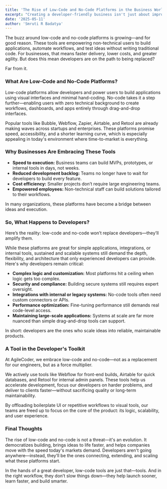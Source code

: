 ```yaml
---
title: 'The Rise of Low-Code and No-Code Platforms in the Business World'
excerpt: "Creating a developer-friendly business isn't just about improving workflows—it's about fostering an environment that empowers developers to be their best. In this blog, we explore why prioritizing developer experience can drive productivity, reduce turnover, and ultimately lead to better products and faster time-to-market."
date: '2025-05-11'
author: 'Smruti R Badatya'
---
```


The buzz around low-code and no-code platforms is growing—and for good reason. These tools are empowering non-technical users to build applications, automate workflows, and test ideas without writing traditional code. For businesses, that means faster delivery, lower costs, and greater agility. But does this mean developers are on the path to being replaced?

Far from it.

### What Are Low-Code and No-Code Platforms?
Low-code platforms allow developers and power users to build applications using visual interfaces and minimal hand-coding. No-code takes it a step further—enabling users with zero technical background to create workflows, dashboards, and apps entirely through drag-and-drop interfaces.

Popular tools like Bubble, Webflow, Zapier, Airtable, and Retool are already making waves across startups and enterprises. These platforms promise speed, accessibility, and a shorter learning curve, which is especially appealing in today's environment where time-to-market is everything.

### Why Businesses Are Embracing These Tools
- **Speed to execution:** Business teams can build MVPs, prototypes, or internal tools in days, not weeks.
- **Reduced development backlog:** Teams no longer have to wait for developers to build every feature.
- **Cost efficiency:** Smaller projects don’t require large engineering teams.
- **Empowered employees:** Non-technical staff can build solutions tailored to their workflows.

In many organizations, these platforms have become a bridge between ideas and execution.

### So, What Happens to Developers?
Here’s the reality: low-code and no-code won’t replace developers—they’ll amplify them.

While these platforms are great for simple applications, integrations, or internal tools, sustained and scalable systems still demand the depth, flexibility, and architecture that only experienced developers can provide. Here's why developers remain critical:

- **Complex logic and customization:** Most platforms hit a ceiling when logic gets too complex.
- **Security and compliance:** Building secure systems still requires expert oversight.
- **Integrations with internal or legacy systems:** No-code tools often need custom connectors or APIs.
- **Performance optimization:** Fine-tuning performance still demands real code-level access.
- **Maintaining large-scale applications:** Systems at scale are far more nuanced than simple drag-and-drop tools can support.

In short: developers are the ones who scale ideas into reliable, maintainable products.

### A Tool in the Developer's Toolkit
At AgileCoder, we embrace low-code and no-code—not as a replacement for our engineers, but as a force multiplier.

We actively use tools like Webflow for front-end builds, Airtable for quick databases, and Retool for internal admin panels. These tools help us accelerate development, focus our developers on harder problems, and deliver to clients faster—without sacrificing quality or long-term maintainability.

By offloading boilerplate UI or repetitive workflows to visual tools, our teams are freed up to focus on the core of the product: its logic, scalability, and user experience.

### Final Thoughts
The rise of low-code and no-code is not a threat—it's an evolution. It democratizes building, brings ideas to life faster, and helps companies move with the speed today's markets demand. Developers aren't going anywhere—instead, they’ll be the ones connecting, extending, and scaling what these platforms start.

In the hands of a great developer, low-code tools are just that—tools. And in the right workflow, they don’t slow things down—they help launch sooner, learn faster, and build smarter.